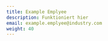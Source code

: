 ```yaml
---
title: Example Emplyee
description: Funktioniert hier
email: example.emplyee@industry.com
weight: 40
---
```

